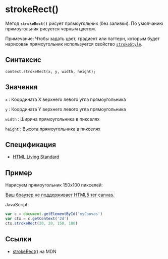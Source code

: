 # strokeRect()

Метод **`strokeRect()`** рисует прямоугольник (без заливки). По умолчанию прямоугольник рисуется черным цветом.

Примечание: Чтобы задать цвет, градиент или паттерн, которым будет нарисован прямоугольник используется свойство [`strokeStyle`](strokeStyle.md).

## Синтаксис

```
context.strokeRect(x, y, width, height);
```

## Значения

`x`
: Координата X верхнего левого угла прямоугольника

`y`
: Координата Y верхнего левого угла прямоугольника

`width`
: Ширина прямоугольника в пикселях

`height`
: Высота прямоугольника в пикселях

## Спецификация

- [HTML Living Standard](https://html.spec.whatwg.org/multipage/canvas.html#dom-context-2d-strokerect)

## Пример

Нарисуем прямоугольник 150x100 пикселей:

<canvas id="myCanvas" width="300" height="150" style="border:1px solid #d3d3d3;background:#ffffff;">
Ваш браузер не поддерживает HTML5 тег canvas.
</canvas>
<script>
var c=document.getElementById("myCanvas");
var canvOK=1;
try {c.getContext("2d");}
catch (er) {canvOK=0;}
if (canvOK==1){
var ctx=c.getContext("2d");
ctx.strokeRect(20,20,150,100);}
</script>

JavaScript:

```js
var c = document.getElementById('myCanvas')
var ctx = c.getContext('2d')
ctx.strokeRect(20, 20, 150, 100)
```

## Ссылки

- [strokeRect()](https://developer.mozilla.org/ru/docs/Web/API/CanvasRenderingContext2D/strokeRect) на MDN
